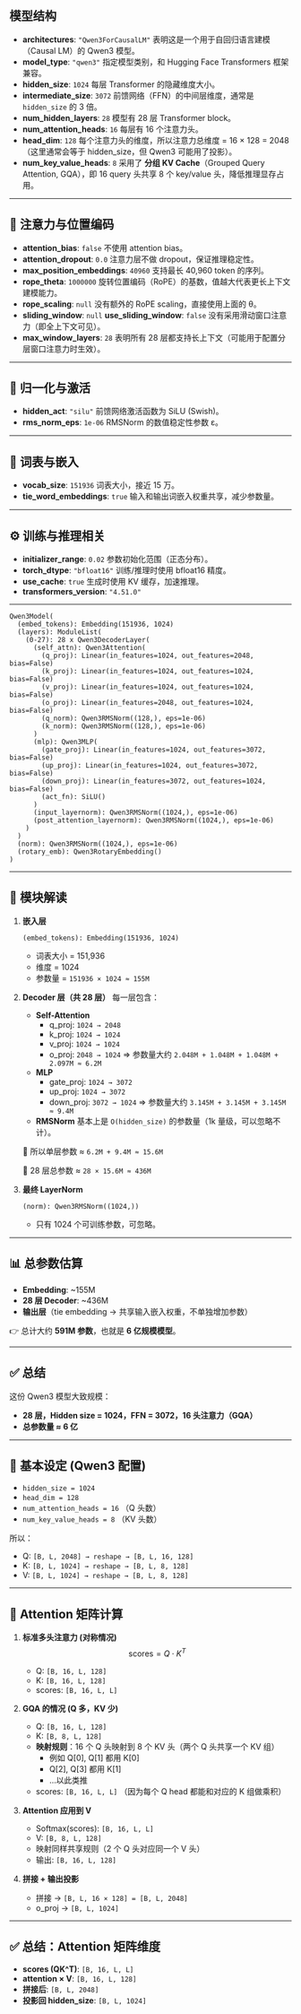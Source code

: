 ##  模型结构

- **architectures**: `"Qwen3ForCausalLM"`
   表明这是一个用于自回归语言建模（Causal LM）的 Qwen3 模型。
- **model_type**: `"qwen3"`
   指定模型类别，和 Hugging Face Transformers 框架兼容。
- **hidden_size**: `1024`
   每层 Transformer 的隐藏维度大小。
- **intermediate_size**: `3072`
   前馈网络（FFN）的中间层维度，通常是 `hidden_size` 的 3 倍。
- **num_hidden_layers**: `28`
   模型有 28 层 Transformer block。
- **num_attention_heads**: `16`
   每层有 16 个注意力头。
- **head_dim**: `128`
   每个注意力头的维度，所以注意力总维度 = 16 × 128 = 2048（这里通常会等于 hidden_size，但 Qwen3 可能用了投影）。
- **num_key_value_heads**: `8`
   采用了 **分组 KV Cache**（Grouped Query Attention, GQA），即 16 query 头共享 8 个 key/value 头，降低推理显存占用。

------

## 🧠 注意力与位置编码

- **attention_bias**: `false`
   不使用 attention bias。
- **attention_dropout**: `0.0`
   注意力层不做 dropout，保证推理稳定性。
- **max_position_embeddings**: `40960`
   支持最长 40,960 token 的序列。
- **rope_theta**: `1000000`
   旋转位置编码（RoPE）的基数，值越大代表更长上下文建模能力。
- **rope_scaling**: `null`
   没有额外的 RoPE scaling，直接使用上面的 θ。
- **sliding_window**: `null`
   **use_sliding_window**: `false`
   没有采用滑动窗口注意力（即全上下文可见）。
- **max_window_layers**: `28`
   表明所有 28 层都支持长上下文（可能用于配置分层窗口注意力时生效）。

------

## 🔢 归一化与激活

- **hidden_act**: `"silu"`
   前馈网络激活函数为 SiLU (Swish)。
- **rms_norm_eps**: `1e-06`
   RMSNorm 的数值稳定性参数 ε。

------

## 🧩 词表与嵌入

- **vocab_size**: `151936`
   词表大小，接近 15 万。
- **tie_word_embeddings**: `true`
   输入和输出词嵌入权重共享，减少参数量。

------

## ⚙️ 训练与推理相关

- **initializer_range**: `0.02`
   参数初始化范围（正态分布）。
- **torch_dtype**: `"bfloat16"`
   训练/推理时使用 bfloat16 精度。
- **use_cache**: `true`
   生成时使用 KV 缓存，加速推理。
- **transformers_version**: `"4.51.0"`

[//]: # (   表明这是在 Hugging Face Transformers 4.51.0 版本下导出的配置。)

-------

```shell
Qwen3Model(
  (embed_tokens): Embedding(151936, 1024)
  (layers): ModuleList(
    (0-27): 28 x Qwen3DecoderLayer(
      (self_attn): Qwen3Attention(
        (q_proj): Linear(in_features=1024, out_features=2048, bias=False)
        (k_proj): Linear(in_features=1024, out_features=1024, bias=False)
        (v_proj): Linear(in_features=1024, out_features=1024, bias=False)
        (o_proj): Linear(in_features=2048, out_features=1024, bias=False)
        (q_norm): Qwen3RMSNorm((128,), eps=1e-06)
        (k_norm): Qwen3RMSNorm((128,), eps=1e-06)
      )
      (mlp): Qwen3MLP(
        (gate_proj): Linear(in_features=1024, out_features=3072, bias=False)
        (up_proj): Linear(in_features=1024, out_features=3072, bias=False)
        (down_proj): Linear(in_features=3072, out_features=1024, bias=False)
        (act_fn): SiLU()
      )
      (input_layernorm): Qwen3RMSNorm((1024,), eps=1e-06)
      (post_attention_layernorm): Qwen3RMSNorm((1024,), eps=1e-06)
    )
  )
  (norm): Qwen3RMSNorm((1024,), eps=1e-06)
  (rotary_emb): Qwen3RotaryEmbedding()
)
```
---
## 🔎 模块解读

1. **嵌入层**

   ```
   (embed_tokens): Embedding(151936, 1024)
   ```

   - 词表大小 = 151,936
   - 维度 = 1024
   - 参数量 = `151936 × 1024 ≈ 155M`

2. **Decoder 层（共 28 层）**
    每一层包含：

   - **Self-Attention**
     - q_proj: `1024 → 2048`
     - k_proj: `1024 → 1024`
     - v_proj: `1024 → 1024`
     - o_proj: `2048 → 1024`
        ⇒ 参数量大约 `2.048M + 1.048M + 1.048M + 2.097M ≈ 6.2M`
   - **MLP**
     - gate_proj: `1024 → 3072`
     - up_proj: `1024 → 3072`
     - down_proj: `3072 → 1024`
        ⇒ 参数量大约 `3.145M + 3.145M + 3.145M ≈ 9.4M`
   - **RMSNorm**
      基本上是 `O(hidden_size)` 的参数量（1k 量级，可以忽略不计）。

   🔹 所以单层参数 ≈ `6.2M + 9.4M ≈ 15.6M`

   🔹 28 层总参数 ≈ `28 × 15.6M ≈ 436M`

3. **最终 LayerNorm**

   ```
   (norm): Qwen3RMSNorm((1024,))
   ```

   - 只有 1024 个可训练参数，可忽略。

------

## 📊 总参数估算

- **Embedding**: ~155M
- **28 层 Decoder**: ~436M
- **输出层**（tie embedding → 共享输入嵌入权重，不单独增加参数）

👉 总计大约 **591M 参数**，也就是 **6 亿规模模型**。

------

## ✅ 总结

这份 Qwen3 模型大致规模：

- **28 层，Hidden size = 1024，FFN = 3072，16 头注意力（GQA）**
- **总参数量 ≈ 6 亿**

---

## 🔹 基本设定 (Qwen3 配置)

- `hidden_size = 1024`
- `head_dim = 128`
- `num_attention_heads = 16` （Q 头数）
- `num_key_value_heads = 8` （KV 头数）

所以：

- Q: `[B, L, 2048] → reshape → [B, L, 16, 128]`
- K: `[B, L, 1024] → reshape → [B, L, 8, 128]`
- V: `[B, L, 1024] → reshape → [B, L, 8, 128]`

------

## 🔹 Attention 矩阵计算

1. **标准多头注意力 (对称情况)**
   $$
   \text{scores} = Q \cdot K^T
   $$

   - Q: `[B, 16, L, 128]`
   - K: `[B, 16, L, 128]`
   - scores: `[B, 16, L, L]`

2. **GQA 的情况 (Q 多，KV 少)**

   - Q: `[B, 16, L, 128]`
   - K: `[B, 8, L, 128]`
   - **映射规则**：16 个 Q 头映射到 8 个 KV 头（两个 Q 头共享一个 KV 组）
     - 例如 Q[0], Q[1] 都用 K[0]
     - Q[2], Q[3] 都用 K[1]
     - …以此类推
   - scores: `[B, 16, L, L]` （因为每个 Q head 都能和对应的 K 组做乘积）

3. **Attention 应用到 V**

   - Softmax(scores): `[B, 16, L, L]`
   - V: `[B, 8, L, 128]`
   - 映射同样共享规则（2 个 Q 头对应同一个 V 头）
   - 输出: `[B, 16, L, 128]`

4. **拼接 + 输出投影**

   - 拼接 → `[B, L, 16 × 128] = [B, L, 2048]`
   - o_proj → `[B, L, 1024]`

------

## ✅ 总结：Attention 矩阵维度

- **scores (QK^T)**: `[B, 16, L, L]`
- **attention × V**: `[B, 16, L, 128]`
- **拼接后**: `[B, L, 2048]`
- **投影回 hidden_size**: `[B, L, 1024]`